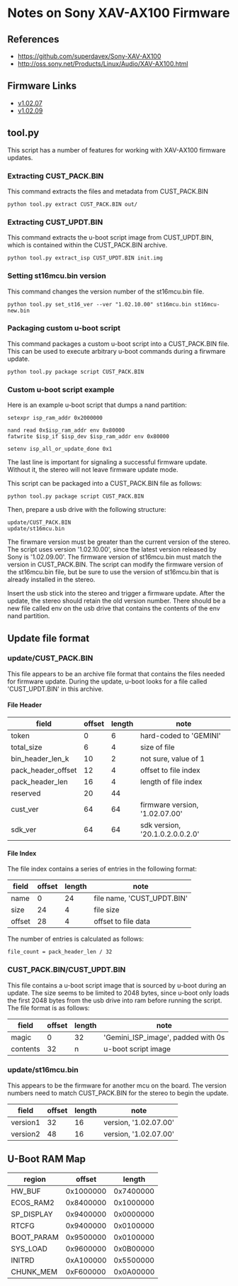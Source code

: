 
# Notes on Sony XAV-AX100 Firmware

## References

* https://github.com/superdavex/Sony-XAV-AX100
* http://oss.sony.net/Products/Linux/Audio/XAV-AX100.html

## Firmware Links

* [v1.02.07](https://hav.update.sony.net/ev/UsbUpdate/XAV-AX100/XAV-AX100_v10207.zip)
* [v1.02.09](https://hav.update.sony.net/ev/UsbUpdate/XAV-AX100/XAV-AX100_v10209.zip)


## tool.py

This script has a number of features for working with XAV-AX100 firmware updates.

### Extracting CUST_PACK.BIN

This command extracts the files and metadata from CUST_PACK.BIN

    python tool.py extract CUST_PACK.BIN out/

### Extracting CUST_UPDT.BIN

This command extracts the u-boot script image from CUST_UPDT.BIN, which is contained
within the CUST_PACK.BIN archive.

    python tool.py extract_isp CUST_UPDT.BIN init.img

### Setting st16mcu.bin version

This command changes the version number of the st16mcu.bin file.

    python tool.py set_st16_ver --ver "1.02.10.00" st16mcu.bin st16mcu-new.bin

### Packaging custom u-boot script

This command packages a custom u-boot script into a CUST_PACK.BIN file. This can be used
to execute arbitrary u-boot commands during a firwmare update.

    python tool.py package script CUST_PACK.BIN

### Custom u-boot script example

Here is an example u-boot script that dumps a nand partition:

    setexpr isp_ram_addr 0x2000000

    nand read 0x$isp_ram_addr env 0x80000
    fatwrite $isp_if $isp_dev $isp_ram_addr env 0x80000

    setenv isp_all_or_update_done 0x1

The last line is important for signaling a successful firmware update. Without it, the
stereo will not leave firmware update mode.

This script can be packaged into a CUST_PACK.BIN file as follows:

    python tool.py package script CUST_PACK.BIN

Then, prepare a usb drive with the following structure:

    update/CUST_PACK.BIN
    update/st16mcu.bin

The firwmare version must be greater than the current version of the stereo. The script
uses version '1.02.10.00', since the latest version released by Sony is '1.02.09.00'.
The firmware version of st16mcu.bin must match the version in CUST_PACK.BIN. The script
can modify the firmware version of the st16mcu.bin file, but be sure to use the version
of st16mcu.bin that is already installed in the stereo.

Insert the usb stick into the stereo and trigger a firmware update. After the update,
the stereo should retain the old version number. There should be a new file called env
on the usb drive that contains the contents of the env nand partition.

## Update file format

### update/CUST_PACK.BIN

This file appears to be an archive file format that contains the files needed for firmware
update. During the update, u-boot looks for a file called 'CUST_UPDT.BIN' in this archive.

#### File Header

| field              | offset  | length  | note                                   |
|--------------------|---------|---------|----------------------------------------|
| token              | 0       | 6       | hard-coded to 'GEMINI'                 |
| total_size         | 6       | 4       | size of file                           |
| bin_header_len_k   | 10      | 2       | not sure, value of 1                   |
| pack_header_offset | 12      | 4       | offset to file index                   |
| pack_header_len    | 16      | 4       | length of file index                   |
| reserved           | 20      | 44      |                                        |
| cust_ver           | 64      | 64      | firmware version, '1.02.07.00'         |
| sdk_ver            | 64      | 64      | sdk version, '20.1.0.2.0.0.2.0'        |

#### File Index

The file index contains a series of entries in the following format:

| field              | offset  | length  | note                                   |
|--------------------|---------|---------|----------------------------------------|
| name               | 0       | 24      | file name, 'CUST_UPDT.BIN'             |
| size               | 24      | 4       | file size                              |
| offset             | 28      | 4       | offset to file data                    |

The number of entries is calculated as follows:

    file_count = pack_header_len / 32

### CUST_PACK.BIN/CUST_UPDT.BIN

This file contains a u-boot script image that is sourced by u-boot during an update. The
size seems to be limited to 2048 bytes, since u-boot only loads the first 2048 bytes from
the usb drive into ram before running the script. The file format is as follows:

| field              | offset  | length  | note                                    |
|--------------------|---------|---------|-----------------------------------------|
| magic              | 0       | 32      | 'Gemini_ISP_image', padded with 0s      |
| contents           | 32      | n       | u-boot script image                     |

### update/st16mcu.bin

This appears to be the firmware for another mcu on the board. The version numbers need to
match CUST_PACK.BIN for the stereo to begin the update.

| field              | offset  | length  | note                                    |
|--------------------|---------|---------|-----------------------------------------|
| version1           | 32      | 16      | version, '1.02.07.00'                   |
| version2           | 48      | 16      | version, '1.02.07.00'                   |

## U-Boot RAM Map

| region      | offset     | length       |
|-------------|------------|--------------|
| HW_BUF      | 0x1000000  | 0x7400000    |
| ECOS_RAM2   | 0x8400000  | 0x1000000    |
| SP_DISPLAY  | 0x9400000  | 0x0000000    |
| RTCFG       | 0x9400000  | 0x0100000    |
| BOOT_PARAM  | 0x9500000  | 0x0100000    |
| SYS_LOAD    | 0x9600000  | 0x0B00000    |
| INITRD      | 0xA100000  | 0x5500000    |
| CHUNK_MEM   | 0xF600000  | 0x0A00000    |
